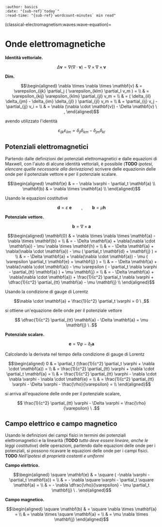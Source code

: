 ```{article-info}
:author: basics
:date: "{sub-ref}`today`"
:read-time: "{sub-ref}`wordcount-minutes` min read"
```
(classical-electromagnetism:waves:wave-equation)=
# Onde elettromagnetiche

**Identità vettoriale.**

$$\Delta \mathbf{v} = \nabla ( \nabla \cdot \mathbf{v} ) - \nabla \times \nabla \times \mathbf{v}$$

**Dim.**

$$\begin{aligned}
 \nabla \times \nabla \times \mathbf{v} & = \varepsilon_{ijk} \partial_j ( \varepsilon_{klm} \partial_l v_m ) = \\
 & = \varepsilon_{kij} \varepsilon_{klm} \partial_{jl} v_m = \\
 & = ( \delta_{il} \delta_{jm} - \delta_{im} \delta_{jl} )  \partial_{jl} v_m = \\
 & = \partial_{ij} v_j - \partial_{jj} v_i = \\
 & = \nabla (\nabla \cdot \mathbf{v}) - \Delta \mathbf{v} \ ,
\end{aligned}$$

avendo utilizzato l'identità

$$\varepsilon_{ijk} \varepsilon_{ilm} = \delta_{jl} \delta_{km} - \delta_{jm} \delta_{kl}$$

## Potenziali elettromagnetici

Partendo dalle definizioni dei potenziali elettromagnetici e dalle equazioni di Maxwell, con l'aiuto di alcune identità vettoriali, è possibile (**TODO** *ipotesi, elencare quelle necessarie alla derivazione*) scrivere delle equazionin delle onde per il potenziale vettore e per il potenziale scalare.

$$\begin{aligned}
 \mathbf{e} & = - \nabla \varphi - \partial_t \mathbf{a} \\
 \mathbf{b} & = \nabla \times \mathbf{a} \\
\end{aligned}$$

Usando le equazioni costitutive

$$\mathbf{d} = \varepsilon \ \mathbf{e} \qquad , \qquad
\mathbf{b} = \mu \mathbf{h} $$

**Potenziale vettore.**

$$\mathbf{b} = \nabla \times \mathbf{a}$$

$$\begin{aligned}
\mathbf{0} & = \nabla \times \nabla \times \mathbf{a} - \nabla \times \mathbf{b} = \\
 & = - \Delta \mathbf{a} + \nabla(\nabla \cdot \mathbf{a})  - \mu \nabla \times \mathbf{h} = \\
 & = - \Delta \mathbf{a} + \nabla(\nabla \cdot \mathbf{a})  - \mu ( \partial_t \mathbf{d} + \mathbf{j} )  = \\
 & = - \Delta \mathbf{a} + \nabla(\nabla \cdot \mathbf{a})  - \mu ( \varepsilon \partial_t \mathbf{e} + \mathbf{j} )  = \\
 & = - \Delta \mathbf{a} + \nabla(\nabla \cdot \mathbf{a})  - \mu \varepsilon ( - \partial_t \nabla \varphi - \partial_{tt} \mathbf{a} ) + \mu \mathbf{j} = \\
 & = - \Delta \mathbf{a} + \nabla(\nabla \cdot \mathbf{a})  + \frac{1}{c^2} \partial_t \nabla \varphi + \dfrac{1}{c^2} \partial_{tt} \mathbf{a} - \mu \mathbf{j}  \\
\end{aligned}$$

Usando la condizione di gauge di Lorentz

$$\nabla \cdot \mathbf{a} + \frac{1}{c^2} \partial_t  \varphi = 0 \ ,$$

si ottiene un'equazione delle onde per il potenziale vettore

$$ \dfrac{1}{c^2} \partial_{tt} \mathbf{a} - \Delta \mathbf{a}  =  \mu \mathbf{j}  \ .$$

**Potenziale scalare.**

$$\mathbf{e} = \nabla \varphi - \partial_t \mathbf{a}$$

Calcolando la derivata nel tempo della condizione di gauge di Lorentz

$$\begin{aligned}
 0 & = \partial_t (\frac{1}{c^2} \partial_t \varphi + \nabla \cdot \mathbf{a}) = \\
   & = \frac{1}{c^2} \partial_{tt} \varphi + \nabla \cdot \partial_t \mathbf{a} = \\
   & = \frac{1}{c^2} \partial_{tt} \varphi - \nabla \cdot \nabla \varphi - \nabla \cdot \mathbf{e} = \\
   & = \frac{1}{c^2} \partial_{tt} \varphi - \Delta \varphi - \frac{\rho}{\varepsilon} = \\
\end{aligned}$$

si arriva all'equazione delle onde per il potenziale scalare,

$$ \frac{1}{c^2} \partial_{tt} \varphi - \Delta \varphi = \frac{\rho}{\varepsilon} \ .$$

## Campo elettrico e campo magnetico

Usando le definizioni dei campi fisici in termini dei potenziali elettromagnetici e la linearità (**TODO** *tutto deve essere lineare, anche le leggi costitutive*) delle operazioni, partendo dalle equazioni delle onde per i potenziali, si possono ricavare le equazioni delle onde per i campi fisici. **TODO** *Nell'ipotesi di proprietà costanti e uniformi*

**Campo elettrico.**

$$\begin{aligned}
\square \mathbf{e} & = \square ( -\nabla \varphi - \partial_t \mathbf{a}) = \\
& = - \nabla \square \varphi - \partial_t \square \mathbf{a} = \\
& = - \nabla \dfrac{\rho}{\varepsilon} - \mu \partial_t \mathbf{j}  \ .
\end{aligned}$$

**Campo magnetico.**

$$\begin{aligned}
 \square \mathbf{b} & = \square \nabla \times \mathbf{a} = \\
 & = \nabla \times \square \mathbf{a} = \\
 & = \mu \nabla \times \mathbf{j}
\end{aligned}$$





